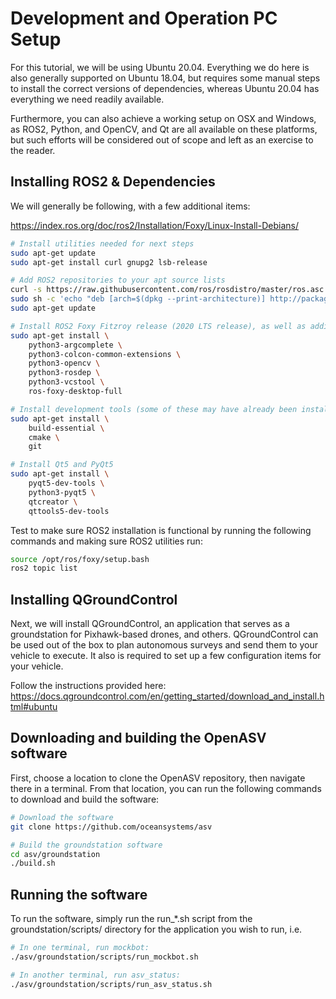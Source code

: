 # Development and Operation PC Setup

For this tutorial, we will be using Ubuntu 20.04. Everything we do here is also generally supported on Ubuntu 18.04, but requires some manual steps to install the correct versions of dependencies, whereas Ubuntu 20.04 has everything we need readily available.

Furthermore, you can also achieve a working setup on OSX and Windows, as ROS2, Python, and OpenCV, and Qt are all available on these platforms, but such efforts will be considered out of scope and left as an exercise to the reader.

## Installing ROS2 & Dependencies

We will generally be following, with a few additional items:

<https://index.ros.org/doc/ros2/Installation/Foxy/Linux-Install-Debians/>


```sh
# Install utilities needed for next steps
sudo apt-get update
sudo apt-get install curl gnupg2 lsb-release

# Add ROS2 repositories to your apt source lists
curl -s https://raw.githubusercontent.com/ros/rosdistro/master/ros.asc | sudo apt-key add -
sudo sh -c 'echo "deb [arch=$(dpkg --print-architecture)] http://packages.ros.org/ros2/ubuntu $(lsb_release -cs) main" > /etc/apt/sources.list.d/ros2-latest.list'
sudo apt-get update

# Install ROS2 Foxy Fitzroy release (2020 LTS release), as well as additional supporting python packages
sudo apt-get install \
    python3-argcomplete \
    python3-colcon-common-extensions \
    python3-opencv \
    python3-rosdep \
    python3-vcstool \
    ros-foxy-desktop-full

# Install development tools (some of these may have already been installed)
sudo apt-get install \
    build-essential \
    cmake \
    git

# Install Qt5 and PyQt5
sudo apt-get install \
    pyqt5-dev-tools \
    python3-pyqt5 \
    qtcreator \
    qttools5-dev-tools
```

Test to make sure ROS2 installation is functional by running the following commands and making sure ROS2 utilities run:

```sh
source /opt/ros/foxy/setup.bash
ros2 topic list
```

## Installing QGroundControl

Next, we will install QGroundControl, an application that serves as a groundstation for Pixhawk-based drones, and others. QGroundControl can be used out of the box to plan autonomous surveys and send them to your vehicle to execute. It also is required to set up a few configuration items for your vehicle.

Follow the instructions provided here:
<https://docs.qgroundcontrol.com/en/getting_started/download_and_install.html#ubuntu>

## Downloading and building the OpenASV software

First, choose a location to clone the OpenASV repository, then navigate there in a terminal. From that location, you can run the following commands to download and build the software:

```bash
# Download the software
git clone https://github.com/oceansystems/asv

# Build the groundstation software
cd asv/groundstation
./build.sh
```

## Running the software

To run the software, simply run the run_*.sh script from the groundstation/scripts/ directory for the application you wish to run, i.e.

```bash
# In one terminal, run mockbot:
./asv/groundstation/scripts/run_mockbot.sh

# In another terminal, run asv_status:
./asv/groundstation/scripts/run_asv_status.sh
```
